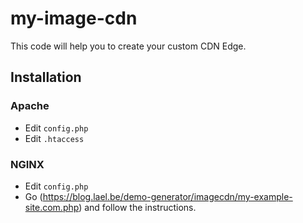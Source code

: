 # my-image-cdn
This code will help you to create your custom CDN Edge.

## Installation

### Apache
- Edit `config.php`
- Edit `.htaccess`

### NGINX
- Edit `config.php`
- Go (https://blog.lael.be/demo-generator/imagecdn/my-example-site.com.php) and follow the instructions.
